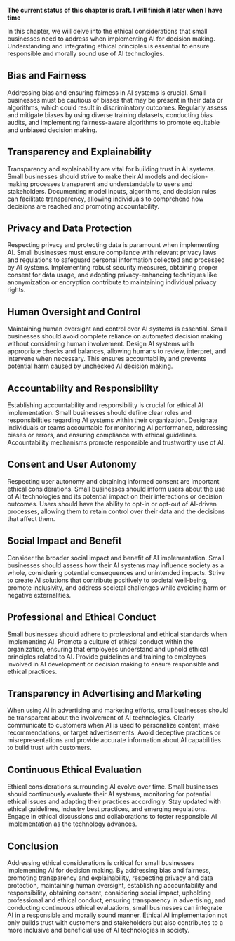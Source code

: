 **The current status of this chapter is draft. I will finish it later when I have time**

In this chapter, we will delve into the ethical considerations that small businesses need to address when implementing AI for decision making. Understanding and integrating ethical principles is essential to ensure responsible and morally sound use of AI technologies.

Bias and Fairness
-----------------

Addressing bias and ensuring fairness in AI systems is crucial. Small businesses must be cautious of biases that may be present in their data or algorithms, which could result in discriminatory outcomes. Regularly assess and mitigate biases by using diverse training datasets, conducting bias audits, and implementing fairness-aware algorithms to promote equitable and unbiased decision making.

Transparency and Explainability
-------------------------------

Transparency and explainability are vital for building trust in AI systems. Small businesses should strive to make their AI models and decision-making processes transparent and understandable to users and stakeholders. Documenting model inputs, algorithms, and decision rules can facilitate transparency, allowing individuals to comprehend how decisions are reached and promoting accountability.

Privacy and Data Protection
---------------------------

Respecting privacy and protecting data is paramount when implementing AI. Small businesses must ensure compliance with relevant privacy laws and regulations to safeguard personal information collected and processed by AI systems. Implementing robust security measures, obtaining proper consent for data usage, and adopting privacy-enhancing techniques like anonymization or encryption contribute to maintaining individual privacy rights.

Human Oversight and Control
---------------------------

Maintaining human oversight and control over AI systems is essential. Small businesses should avoid complete reliance on automated decision making without considering human involvement. Design AI systems with appropriate checks and balances, allowing humans to review, interpret, and intervene when necessary. This ensures accountability and prevents potential harm caused by unchecked AI decision making.

Accountability and Responsibility
---------------------------------

Establishing accountability and responsibility is crucial for ethical AI implementation. Small businesses should define clear roles and responsibilities regarding AI systems within their organization. Designate individuals or teams accountable for monitoring AI performance, addressing biases or errors, and ensuring compliance with ethical guidelines. Accountability mechanisms promote responsible and trustworthy use of AI.

Consent and User Autonomy
-------------------------

Respecting user autonomy and obtaining informed consent are important ethical considerations. Small businesses should inform users about the use of AI technologies and its potential impact on their interactions or decision outcomes. Users should have the ability to opt-in or opt-out of AI-driven processes, allowing them to retain control over their data and the decisions that affect them.

Social Impact and Benefit
-------------------------

Consider the broader social impact and benefit of AI implementation. Small businesses should assess how their AI systems may influence society as a whole, considering potential consequences and unintended impacts. Strive to create AI solutions that contribute positively to societal well-being, promote inclusivity, and address societal challenges while avoiding harm or negative externalities.

Professional and Ethical Conduct
--------------------------------

Small businesses should adhere to professional and ethical standards when implementing AI. Promote a culture of ethical conduct within the organization, ensuring that employees understand and uphold ethical principles related to AI. Provide guidelines and training to employees involved in AI development or decision making to ensure responsible and ethical practices.

Transparency in Advertising and Marketing
-----------------------------------------

When using AI in advertising and marketing efforts, small businesses should be transparent about the involvement of AI technologies. Clearly communicate to customers when AI is used to personalize content, make recommendations, or target advertisements. Avoid deceptive practices or misrepresentations and provide accurate information about AI capabilities to build trust with customers.

Continuous Ethical Evaluation
-----------------------------

Ethical considerations surrounding AI evolve over time. Small businesses should continuously evaluate their AI systems, monitoring for potential ethical issues and adapting their practices accordingly. Stay updated with ethical guidelines, industry best practices, and emerging regulations. Engage in ethical discussions and collaborations to foster responsible AI implementation as the technology advances.

Conclusion
----------

Addressing ethical considerations is critical for small businesses implementing AI for decision making. By addressing bias and fairness, promoting transparency and explainability, respecting privacy and data protection, maintaining human oversight, establishing accountability and responsibility, obtaining consent, considering social impact, upholding professional and ethical conduct, ensuring transparency in advertising, and conducting continuous ethical evaluations, small businesses can integrate AI in a responsible and morally sound manner. Ethical AI implementation not only builds trust with customers and stakeholders but also contributes to a more inclusive and beneficial use of AI technologies in society.
